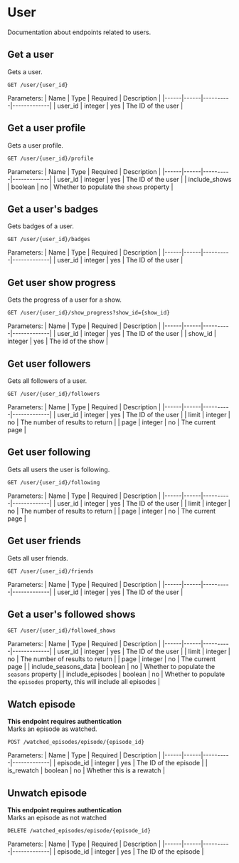 # User

Documentation about endpoints related to users.

## Get a user

Gets a user.

```
GET /user/{user_id}
```

Parameters:
| Name | Type | Required | Description |
|------|------|----------|-------------|
| user_id | integer | yes | The ID of the user |

## Get a user profile

Gets a user profile.

```
GET /user/{user_id}/profile
```

Parameters:
| Name | Type | Required | Description |
|------|------|----------|-------------|
| user_id | integer | yes | The ID of the user |
| include_shows | boolean | no | Whether to populate the `shows` property |

## Get a user's badges

Gets badges of a user.

```
GET /user/{user_id}/badges
```

Parameters:
| Name | Type | Required | Description |
|------|------|----------|-------------|
| user_id | integer | yes | The ID of the user |

## Get user show progress

Gets the progress of a user for a show.

```
GET /user/{user_id}/show_progress?show_id={show_id}
```

Parameters:
| Name | Type | Required | Description |
|------|------|----------|-------------|
| user_id | integer | yes | The ID of the user |
| show_id | integer | yes | The id of the show |

## Get user followers

Gets all followers of a user.

```
GET /user/{user_id}/followers
```

Parameters:
| Name | Type | Required | Description |
|------|------|----------|-------------|
| user_id | integer | yes | The ID of the user |
| limit | integer | no | The number of results to return |
| page | integer | no | The current page |

## Get user following

Gets all users the user is following.

```
GET /user/{user_id}/following
```

Parameters:
| Name | Type | Required | Description |
|------|------|----------|-------------|
| user_id | integer | yes | The ID of the user |
| limit | integer | no | The number of results to return |
| page | integer | no | The current page |

## Get user friends

Gets all user friends.

```
GET /user/{user_id}/friends
```

Parameters:
| Name | Type | Required | Description |
|------|------|----------|-------------|
| user_id | integer | yes | The ID of the user |

## Get a user's followed shows

```
GET /user/{user_id}/followed_shows
```

Parameters:
| Name | Type | Required | Description |
|------|------|----------|-------------|
| user_id | integer | yes | The ID of the user |
| limit | integer | no | The number of results to return |
| page | integer | no | The current page |
| include_seasons_data | boolean | no | Whether to populate the `seasons` property |
| include_episodes | boolean | no | Whether to populate the `episodes` property, this will include all episodes |

## Watch episode

**This endpoint requires authentication** \
Marks an episode as watched.

```
POST /watched_episodes/episode/{episode_id}
```

Parameters:
| Name | Type | Required | Description |
|------|------|----------|-------------|
| episode_id | integer | yes | The ID of the episode |
| is_rewatch | boolean | no | Whether this is a rewatch |

## Unwatch episode

**This endpoint requires authentication** \
Marks an episode as not watched

```
DELETE /watched_episodes/episode/{episode_id}
```

Parameters:
| Name | Type | Required | Description |
|------|------|----------|-------------|
| episode_id | integer | yes | The ID of the episode |